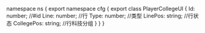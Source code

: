 namespace ns {
	export namespace cfg {
		export class PlayerCollegeUI {
			Id: number;		//#id
			Line: number;		//行
			Type: number;		//类型
			LinePos: string;		//行状态
			CollegePos: string;		//行科技分组
		}
	}
}